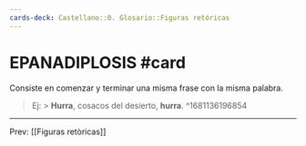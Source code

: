 ```yaml
---
cards-deck: Castellano::0. Glosario::Figuras retóricas
---
```


# EPANADIPLOSIS #card 
Consiste en comenzar y terminar una misma frase con la misma palabra.  

>Ej:
	>  **Hurra**, cosacos del desierto, **hurra**.
^1681136196854

___
Prev: [[Figuras retòricas]]
